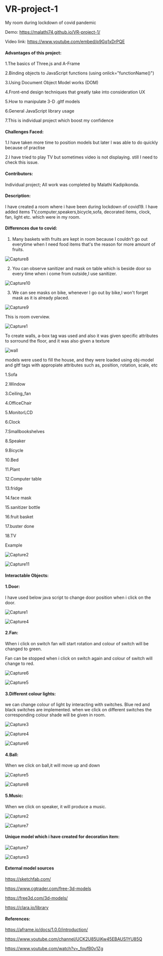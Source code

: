 # VR-project-1

 My room during lockdown of covid pandemic
 
Demo: https://malathi74.github.io/VR-project-1/

Video link: https://www.youtube.com/embed/p9Gq1xDrPQE

#### Advantages of this project:

1.The basics of Three.js and A-Frame

2.Binding objects to JavaScript functions (using onlick="functionName()")

3.Using Document Object Model works (DOM)

4.Front-end design techniques that greatly take into consideration UX

5.How to manipulate 3-D .gltf models

6.General JavaScript library usage

7.This is individual project which boost my confidence 

#### Challenges Faced:

1.I have taken more time to position models but later I was able to do quickly because of practise

2.I have tried to play TV but sometimes video is not displaying. still I need to check this issue.


#### Contributors:

Individual project; All work was completed by Malathi Kadipikonda.

#### Description:

I have created a room where i have been during lockdown of covid19. I have added items TV,computer,speakers,bicycle,sofa, decorated items, clock, fan, light etc. which were in my room.

#### Differences due to covid:

1. Many baskets with fruits are kept in room because I couldn't go out everytime when I need food items that's the reason for more amount of fruits.

![Capture8](https://user-images.githubusercontent.com/72331508/95039821-73f20000-0697-11eb-93b8-7f67ecb542d6.PNG)

2. You can observe sanitizer and mask on table which is beside door so every time when i come from outside,I use sanitizer.

![Capture10](https://user-images.githubusercontent.com/72331508/95039802-689ed480-0697-11eb-8660-9f9943f08ab8.PNG)

3. We can see masks on bike, whenever I go out by bike,I won't forget mask as it is already placed.

![Capture9](https://user-images.githubusercontent.com/72331508/95039816-6e94b580-0697-11eb-8b3e-2933df7a74d8.PNG)

This is room overview.

![Capture1](https://user-images.githubusercontent.com/72331508/95030611-8576e000-0676-11eb-934e-7efbc2f389f5.PNG)

To create walls, a-box tag was used and also it was given specific attributes to sorround the floor, and it was also given a texture

![wall](https://user-images.githubusercontent.com/72331508/95030654-c40c9a80-0676-11eb-867b-8ee6e5aa0b8f.PNG)

models were used to fill the house, and they were loaded using obj-model and gltf tags with appropiate attributes such as, position, rotation, scale, etc

1.Sofa

2.Window

3.Ceiling_fan

4.OfficeChair 

5.MonitorLCD

6.Clock

7.Smallbookshelves

8.Speaker

9.Bicycle

10.Bed

11.Plant

12.Computer table

13.fridge

14.face mask

15.sanitizer bottle

16.fruit basket

17.buster done

18.TV

Example

![Capture2](https://user-images.githubusercontent.com/72331508/95031275-c244d600-067a-11eb-82fc-7584eee9903f.PNG)


![Capture11](https://user-images.githubusercontent.com/72331508/95040210-9fc1b580-0698-11eb-942b-7e5ee15ff840.PNG)


#### Interactable Objects:

#### 1.Door:

I have used below java script to change door position when i click on the door.

![Capture1](https://user-images.githubusercontent.com/72331508/95038113-02b04e00-0693-11eb-8155-c03358f7a585.PNG)

![Capture4](https://user-images.githubusercontent.com/72331508/95031585-6a0ed380-067c-11eb-8042-538cf85b508b.PNG)


#### 2.Fan:

When i click on switch fan will start rotation and colour of switch will be changed to green.

Fan can be stopped when i click on switch again and colour of switch will change to red.

![Capture6](https://user-images.githubusercontent.com/72331508/95038142-152a8780-0693-11eb-885f-78c0478ccf29.PNG)

![Capture5](https://user-images.githubusercontent.com/72331508/95031587-6da25a80-067c-11eb-987c-d1c4c3ed6456.PNG)


#### 3.Different colour lights:

we can change colour of light by interacting with switches. Blue red and black switches are implemented. when we click on different switches the corresponding colour shade will be given in room.

![Capture3](https://user-images.githubusercontent.com/72331508/95038128-0cd24c80-0693-11eb-83c0-d79985dabdea.PNG)

![Capture4](https://user-images.githubusercontent.com/72331508/95038133-0f34a680-0693-11eb-9c73-09ce6d423db8.PNG)

![Capture6](https://user-images.githubusercontent.com/72331508/95031589-7004b480-067c-11eb-9eac-005079d0878d.PNG)

#### 4.Ball:

When we click on ball,it will move up and down

![Capture5](https://user-images.githubusercontent.com/72331508/95038135-122f9700-0693-11eb-8238-035d2ee8e7b8.PNG)

![Capture8](https://user-images.githubusercontent.com/72331508/95031817-9bd46a00-067d-11eb-8e5b-923f78f97029.PNG)

#### 5.Music:

When we click on speaker, it will produce a music.

![Capture2](https://user-images.githubusercontent.com/72331508/95038122-08a62f00-0693-11eb-826b-d36659b6c49b.PNG)

![Capture7](https://user-images.githubusercontent.com/72331508/95031815-98d97980-067d-11eb-9230-99f4af10a248.PNG)

#### Unique model which i have created for decoration item:

![Capture7](https://user-images.githubusercontent.com/72331508/95038934-fc22d600-0694-11eb-9d89-3dcb5e4efb9f.PNG)

![Capture3](https://user-images.githubusercontent.com/72331508/95031583-6713e300-067c-11eb-907a-403d2cddc3e7.PNG)


#### External model sources

https://sketchfab.com/

https://www.cgtrader.com/free-3d-models

https://free3d.com/3d-models/

https://clara.io/library

#### References:

https://aframe.io/docs/1.0.0/introduction/

https://www.youtube.com/channel/UCK2U85UiKw45EBAUS1YU85Q

https://www.youtube.com/watch?v=_foufB0v1Zg
